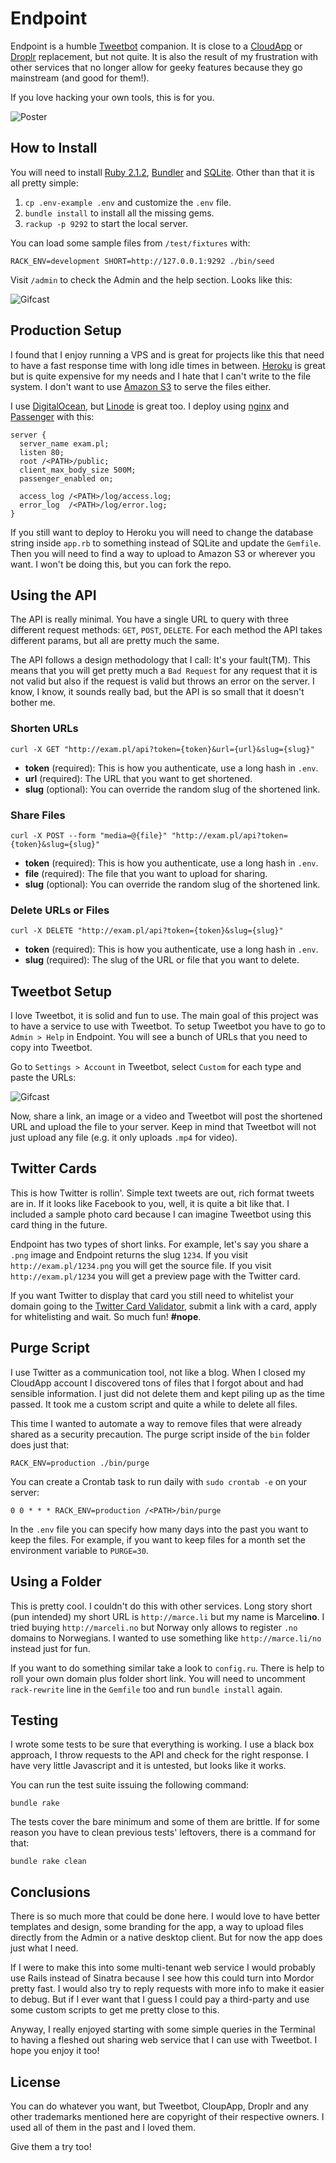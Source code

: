 # Endpoint

Endpoint is a humble [Tweetbot](http://tapbots.com) companion. It is close to a [CloudApp](http://getcloudapp.com) or [Droplr](http://droplr.com) replacement, but not quite. It is also the result of my frustration with other services that no longer allow for geeky features because they go mainstream (and good for them!).

If you love hacking your own tools, this is for you.

![Poster](doc/poster.png)

## How to Install

You will need to install [Ruby 2.1.2](http://ruby-lang.org), [Bundler](bundler.io) and [SQLite](https://en.wikipedia.org/wiki/SQLite). Other than that it is all pretty simple:

1. `cp .env-example .env` and customize the `.env` file.
2. `bundle install` to install all the missing gems.
3. `rackup -p 9292` to start the local server.

You can load some sample files from `/test/fixtures` with:

```
RACK_ENV=development SHORT=http://127.0.0.1:9292 ./bin/seed
```

Visit `/admin` to check the Admin and the help section. Looks like this:

![Gifcast](doc/gifcast.gif)

## Production Setup

I found that I enjoy running a VPS and is great for projects like this that need to have a fast response time with long idle times in between. [Heroku](http://heroku.com) is great but is quite expensive for my needs and I hate that I can't write to the file system. I don't want to use [Amazon S3](http://aws.amazon.com) to serve the files either.

I use [DigitalOcean](http://digitalocean.com), but [Linode](http://linode.com) is great too. I deploy using [nginx](http://nginx.org) and [Passenger](https://www.phusionpassenger.com) with this:

```
server {
  server_name exam.pl;
  listen 80;
  root /<PATH>/public;
  client_max_body_size 500M;
  passenger_enabled on;

  access_log /<PATH>/log/access.log;
  error_log  /<PATH>/log/error.log;
}
```

If you still want to deploy to Heroku you will need to change the database string inside `app.rb` to something instead of SQLite and update the `Gemfile`. Then you will need to find a way to upload to Amazon S3 or wherever you want. I won't be doing this, but you can fork the repo.

## Using the API

The API is really minimal. You have a single URL to query with three different request methods: `GET`, `POST`, `DELETE`. For each method the API takes different params, but all are pretty much the same.

The API follows a design methodology that I call: It's your fault(TM). This means that you will get pretty much a `Bad Request` for any request that it is not valid but also if the request is valid but throws an error on the server. I know, I know, it sounds really bad, but the API is so small that it doesn't bother me.

### Shorten URLs

```
curl -X GET "http://exam.pl/api?token={token}&url={url}&slug={slug}"
```

- **token** (required): This is how you authenticate, use a long hash in `.env`.
- **url** (required): The URL that you want to get shortened.
- **slug** (optional): You can override the random slug of the shortened link.

### Share Files

```
curl -X POST --form "media=@{file}" "http://exam.pl/api?token={token}&slug={slug}"
```

- **token** (required): This is how you authenticate, use a long hash in `.env`.
- **file** (required): The file that you want to upload for sharing.
- **slug** (optional): You can override the random slug of the shortened link.

### Delete URLs or Files

```
curl -X DELETE "http://exam.pl/api?token={token}&slug={slug}"
```

- **token** (required): This is how you authenticate, use a long hash in `.env`.
- **slug** (required): The slug of the URL or file that you want to delete.

## Tweetbot Setup

I love Tweetbot, it is solid and fun to use. The main goal of this project was to have a service to use with Tweetbot. To setup Tweetbot you have to go to `Admin > Help` in Endpoint. You will see a bunch of URLs that you need to copy into Tweetbot.

Go to  `Settings > Account` in Tweetbot, select `Custom` for each type and paste the URLs:

![Gifcast](doc/tweetbot.png)

Now, share a link, an image or a video and Tweetbot will post the shortened URL and upload the file to your server. Keep in mind that Tweetbot will not just upload any file (e.g. it only uploads `.mp4` for video).

## Twitter Cards

This is how Twitter is rollin'. Simple text tweets are out, rich format tweets are in. If it looks like Facebook to you, well, it is quite a bit like that. I included a sample photo card because I can imagine Tweetbot using this card thing in the future.

Endpoint has two types of short links. For example, let's say you share a `.png` image and  Endpoint returns the slug `1234`. If you visit `http://exam.pl/1234.png` you will get the source file. If you visit `http://exam.pl/1234` you will get a preview page with the Twitter card.

If you want Twitter to display that card you still need to whitelist your domain going to the [Twitter Card Validator](https://cards-dev.twitter.com/validator), submit a link with a card, apply for whitelisting and wait. So much fun! **#nope**.

## Purge Script

I use Twitter as a communication tool, not like a blog. When I closed my CloudApp account I discovered tons of files that I forgot about and had sensible information. I just did not delete them and kept piling up as the time passed. It took me a custom script and quite a while to delete all files.

This time I wanted to automate a way to remove files that were already shared as a security precaution. The purge script inside of the `bin` folder does just that:

```
RACK_ENV=production ./bin/purge
```

You can create a Crontab task to run daily with `sudo crontab -e` on your server:

```
0 0 * * * RACK_ENV=production /<PATH>/bin/purge
```

In the `.env` file you can specify how many days into the past you want to keep the files. For example, if you want to keep files for a month set the environment variable to `PURGE=30`.

## Using a Folder

This is pretty cool. I couldn't do this with other services. Long story short (pun intended) my short URL is `http://marce.li` but my name is Marceli**no**. I tried buying `http://marceli.no` but Norway only allows to register `.no` domains to Norwegians. I wanted to use something like `http://marce.li/no` instead just for fun.

If you want to do something similar take a look to `config.ru`. There is help to roll your own domain plus folder short link. You will need to uncomment `rack-rewrite` line in the `Gemfile` too and run `bundle install` again.

## Testing

I wrote some tests to be sure that everything is working. I use a black box approach, I throw requests to the API and check for the right response. I have very little Javascript and it is untested, but looks like it works.

You can run the test suite issuing the following command:

```
bundle rake
```

The tests cover the bare minimum and some of them are brittle. If for some reason you have to clean previous tests' leftovers, there is a command for that:

```
bundle rake clean
```

## Conclusions

There is so much more that could be done here. I would love to have better templates and design, some branding for the app, a way to upload files directly from the Admin or a native desktop client. But for now the app does just what I need.

If I were to make this into some multi-tenant web service I would probably use Rails instead of Sinatra because I see how this could turn into Mordor pretty fast. I would also try to reply requests with more info to make it easier to debug. But if I ever want that I guess I could pay a third-party and use some custom scripts to get me pretty close to this.

Anyway, I really enjoyed starting with some simple queries in the Terminal to having a fleshed out sharing web service that I can use with Tweetbot. I hope you enjoy it too!

## License

You can do whatever you want, but Tweetbot, CloupApp, Droplr and any other trademarks mentioned here are copyright of their respective owners. I used all of them in the past and I loved them.

Give them a try too!
